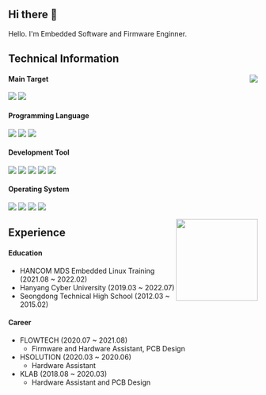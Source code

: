 ## Hi there 👋
Hello. I'm Embedded Software and Firmware Enginner.

## Technical Information 
#### Main Target           <img align='right' src="http://mazassumnida.wtf/api/v2/generate_badge?boj=sees111">
<img src="https://img.shields.io/badge/Embedded-00599C?style=flat-square&logo=Etsy&logoColor=white"/></a> 
<img src="https://img.shields.io/badge/ARM-0091BD?style=flat-square&logo=Arm&logoColor=white"/></a>
#### Programming Language
<img src="https://img.shields.io/badge/C-A8B9CC?style=flat-square&logo=C&logoColor=white"/></a>
<img src="https://img.shields.io/badge/C++-00599C?style=flat-square&logo=c%2B%2B&logoColor=white"/></a>
<img src="https://img.shields.io/badge/Python-3766AB?style=flat-square&logo=Python&logoColor=white"/></a>
#### Development Tool
<img src="https://img.shields.io/badge/STM32CUBEIDE-00599C?style=flat-square&logo=Etsy&logoColor=white"/></a>
<img src="https://img.shields.io/badge/Qt-41CD52?style=flat-square&logo=Qt&logoColor=white"/></a>
<img src="https://img.shields.io/badge/OrCAD-37814A?style=flat-square&logo=Celery&logoColor=white"/></a>
<img src="https://img.shields.io/badge/PADS-224099?style=flat-square&logo=Pandora&logoColor=white"/></a>
<img src="https://img.shields.io/badge/OpenCV-5C3EE8?style=flat-square&logo=OpenCV&logoColor=white"/></a>
#### Operating System
<img src="https://img.shields.io/badge/Windows-0078D6?style=flat-square&logo=Windows&logoColor=white"/></a>
<img src="https://img.shields.io/badge/Linux-FCC624?style=flat-square&logo=Linux&logoColor=white"/></a>
<img src="https://img.shields.io/badge/Ubuntu-E95420?style=flat-square&logo=Ubuntu&logoColor=white"/></a>
<img src="https://img.shields.io/badge/Fedora-294172?style=flat-square&logo=Fedora&logoColor=white"/></a>

<img align='right' src="https://github-readme-stats.vercel.app/api?username=JeHeeYu&show_icons=true&theme=dark" height="165"></a>


## Experience
#### Education
* HANCOM MDS Embedded Linux Training (2021.08 ~ 2022.02)
* Hanyang Cyber University (2019.03 ~ 2022.07)
* Seongdong Technical High School (2012.03 ~ 2015.02)
#### Career
* FLOWTECH (2020.07 ~ 2021.08)
    - Firmware and Hardware Assistant, PCB Design
* HSOLUTION (2020.03 ~ 2020.06)
    - Hardware Assistant
* KLAB  (2018.08 ~ 2020.03)
    - Hardware Assistant and PCB Design

 
